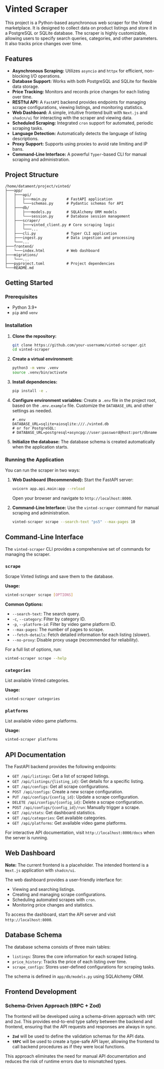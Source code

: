 # Vinted Scraper

This project is a Python-based asynchronous web scraper for the Vinted marketplace. It is designed to collect data on product listings and store it in a PostgreSQL or SQLite database. The scraper is highly customizable, allowing users to specify search queries, categories, and other parameters. It also tracks price changes over time.

## Features

*   **Asynchronous Scraping:** Utilizes `asyncio` and `httpx` for efficient, non-blocking I/O operations.
*   **Database Support:** Works with both PostgreSQL and SQLite for flexible data storage.
*   **Price Tracking:** Monitors and records price changes for each listing over time.
*   **RESTful API:** A `FastAPI` backend provides endpoints for managing scrape configurations, viewing listings, and monitoring statistics.
*   **Web Dashboard:** A simple, intuitive frontend built with `Next.js` and `shadcn/ui` for interacting with the scraper and viewing data.
*   **Scheduled Scraping:** Integrated `cron` support for automated, periodic scraping tasks.
*   **Language Detection:** Automatically detects the language of listing descriptions.
*   **Proxy Support:** Supports using proxies to avoid rate limiting and IP bans.
*   **Command-Line Interface:** A powerful `Typer`-based CLI for manual scraping and administration.

## Project Structure

```
/home/datament/project/vinted/
├───app/
│   ├───api/
│   │   ├───main.py         # FastAPI application
│   │   └───schemas.py      # Pydantic schemas for API
│   ├───db/
│   │   ├───models.py       # SQLAlchemy ORM models
│   │   └───session.py      # Database session management
│   ├───scraper/
│   │   ├───vinted_client.py # Core scraping logic
│   │   └───...
│   ├───cli.py              # Typer CLI application
│   ├───ingest.py           # Data ingestion and processing
│   └───...
├───frontend/
│   └───index.html          # Web dashboard
├───migrations/
│   └───...
├───pyproject.toml          # Project dependencies
└───README.md
```

## Getting Started

### Prerequisites

*   Python 3.9+
*   `pip` and `venv`

### Installation

1.  **Clone the repository:**
    ```bash
    git clone https://github.com/your-username/vinted-scraper.git
    cd vinted-scraper
    ```

2.  **Create a virtual environment:**
    ```bash
    python3 -m venv .venv
    source .venv/bin/activate
    ```

3.  **Install dependencies:**
    ```bash
    pip install -e .
    ```

4.  **Configure environment variables:**
    Create a `.env` file in the project root, based on the `.env.example` file. Customize the `DATABASE_URL` and other settings as needed.

    ```
    # .env
    DATABASE_URL=sqlite+aiosqlite:///./vinted.db
    # or for PostgreSQL:
    # DATABASE_URL=postgresql+asyncpg://user:password@host:port/dbname
    ```

5.  **Initialize the database:**
    The database schema is created automatically when the application starts.

### Running the Application

You can run the scraper in two ways:

1.  **Web Dashboard (Recommended):**
    Start the FastAPI server:
    ```bash
    uvicorn app.api.main:app --reload
    ```
    Open your browser and navigate to `http://localhost:8000`.

2.  **Command-Line Interface:**
    Use the `vinted-scraper` command for manual scraping and administration.
    ```bash
    vinted-scraper scrape --search-text "ps5" --max-pages 10
    ```

## Command-Line Interface

The `vinted-scraper` CLI provides a comprehensive set of commands for managing the scraper.

### `scrape`

Scrape Vinted listings and save them to the database.

**Usage:**
```bash
vinted-scraper scrape [OPTIONS]
```

**Common Options:**
*   `--search-text`: The search query.
*   `-c`, `--category`: Filter by category ID.
*   `-p`, `--platform-id`: Filter by video game platform ID.
*   `--max-pages`: The number of pages to scrape.
*   `--fetch-details`: Fetch detailed information for each listing (slower).
*   `--no-proxy`: Disable proxy usage (recommended for reliability).

For a full list of options, run:
```bash
vinted-scraper scrape --help
```

### `categories`

List available Vinted categories.

**Usage:**
```bash
vinted-scraper categories
```

### `platforms`

List available video game platforms.

**Usage:**
```bash
vinted-scraper platforms
```

## API Documentation

The FastAPI backend provides the following endpoints:

*   `GET /api/listings`: Get a list of scraped listings.
*   `GET /api/listings/{listing_id}`: Get details for a specific listing.
*   `GET /api/configs`: Get all scrape configurations.
*   `POST /api/configs`: Create a new scrape configuration.
*   `PUT /api/configs/{config_id}`: Update a scrape configuration.
*   `DELETE /api/configs/{config_id}`: Delete a scrape configuration.
*   `POST /api/configs/{config_id}/run`: Manually trigger a scrape.
*   `GET /api/stats`: Get dashboard statistics.
*   `GET /api/categories`: Get available categories.
*   `GET /api/platforms`: Get available video game platforms.

For interactive API documentation, visit `http://localhost:8000/docs` when the server is running.

## Web Dashboard

**Note:** The current frontend is a placeholder. The intended frontend is a `Next.js` application with `shadcn/ui`.

The web dashboard provides a user-friendly interface for:

*   Viewing and searching listings.
*   Creating and managing scrape configurations.
*   Scheduling automated scrapes with `cron`.
*   Monitoring price changes and statistics.

To access the dashboard, start the API server and visit `http://localhost:8000`.

## Database Schema

The database schema consists of three main tables:

*   `listings`: Stores the core information for each scraped listing.
*   `price_history`: Tracks the price of each listing over time.
*   `scrape_configs`: Stores user-defined configurations for scraping tasks.

The schema is defined in `app/db/models.py` using SQLAlchemy ORM.

## Frontend Development

### Schema-Driven Approach (tRPC + Zod)

The frontend will be developed using a schema-driven approach with `tRPC` and `Zod`. This provides end-to-end type safety between the backend and frontend, ensuring that the API requests and responses are always in sync.

*   **`Zod`** will be used to define the validation schemas for the API data.
*   **`tRPC`** will be used to create a type-safe API layer, allowing the frontend to call backend procedures as if they were local functions.

This approach eliminates the need for manual API documentation and reduces the risk of runtime errors due to mismatched types.